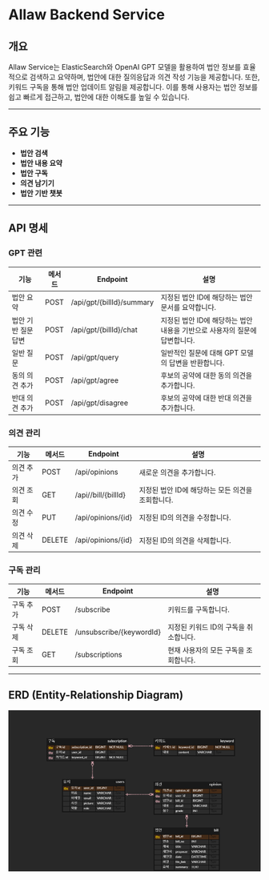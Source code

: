 # Allaw Backend Service

## 개요

Allaw Service는 ElasticSearch와 OpenAI GPT 모델을 활용하여 법안 정보를 효율적으로 검색하고 요약하며, 법안에 대한 질의응답과 의견 작성 기능을 제공합니다. 또한, 키워드 구독을 통해 법안 업데이트 알림을 제공합니다. 이를 통해 사용자는 법안 정보를 쉽고 빠르게 접근하고, 법안에 대한 이해도를 높일 수 있습니다.


---
## 주요 기능

- **법안 검색**
- **법안 내용 요약**
- **법안 구독**
- **의견 남기기**
- **법안 기반 챗봇**

---
## API 명세

### GPT 관련

| 기능                  | 메서드 | Endpoint                  | 설명                                               |
|-----------------------|--------|---------------------------|----------------------------------------------------|
| 법안 요약             | POST   | /api/gpt/{billId}/summary | 지정된 법안 ID에 해당하는 법안 문서를 요약합니다. |
| 법안 기반 질문 답변   | POST   | /api/gpt/{billId}/chat    | 지정된 법안 ID에 해당하는 법안 내용을 기반으로 사용자의 질문에 답변합니다. |
| 일반 질문             | POST   | /api/gpt/query            | 일반적인 질문에 대해 GPT 모델의 답변을 반환합니다. |
| 동의 의견 추가        | POST   | /api/gpt/agree            | 후보의 공약에 대한 동의 의견을 추가합니다. |
| 반대 의견 추가        | POST   | /api/gpt/disagree         | 후보의 공약에 대한 반대 의견을 추가합니다. |

### 의견 관리

| 기능        | 메서드 | Endpoint            | 설명                           |
|-------------|--------|---------------------|--------------------------------|
| 의견 추가   | POST   | /api/opinions       | 새로운 의견을 추가합니다.      |
| 의견 조회   | GET    | /api//bill/{billId}       | 지정된 법안 ID에 해당하는 모든 의견을 조회합니다.        |
| 의견 수정   | PUT    | /api/opinions/{id}  | 지정된 ID의 의견을 수정합니다. |
| 의견 삭제   | DELETE | /api/opinions/{id}  | 지정된 ID의 의견을 삭제합니다. |

### 구독 관리

| 기능        | 메서드 | Endpoint               | 설명                                |
|-------------|--------|------------------------|-------------------------------------|
| 구독 추가   | POST   | /subscribe             | 키워드를 구독합니다.                |
| 구독 삭제   | DELETE | /unsubscribe/{keywordId}| 지정된 키워드 ID의 구독을 취소합니다. |
| 구독 조회   | GET    | /subscriptions         | 현재 사용자의 모든 구독을 조회합니다. |

---
## ERD (Entity-Relationship Diagram)
![alt text](allaw-erd.png)